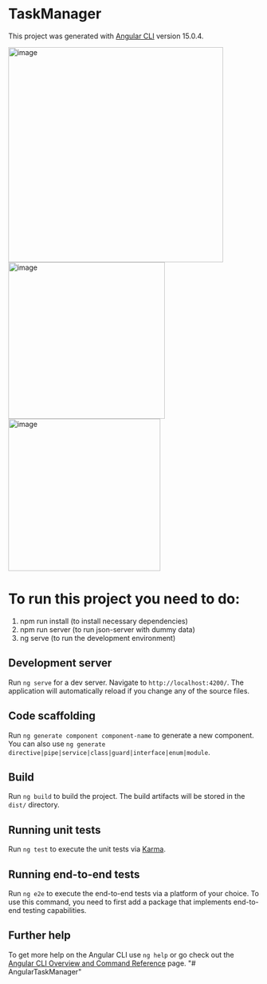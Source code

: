 # TaskManager

This project was generated with [Angular CLI](https://github.com/angular/angular-cli) version 15.0.4.

<img width="431" alt="image" src="https://user-images.githubusercontent.com/12135464/220327566-b70b7273-5682-4657-af98-3900c12029de.png">
<img width="314" alt="image" src="https://user-images.githubusercontent.com/12135464/220327616-3ad05215-76d5-4022-8cba-ec52bf383826.png">
<img width="305" alt="image" src="https://user-images.githubusercontent.com/12135464/220327656-27fac5bf-8aa1-4f28-be78-6d97afc6a3ae.png">


# To run this project you need to do:
1. npm run install (to install necessary dependencies)
2. npm run server (to run json-server with dummy data)
3. ng serve (to run the development environment)

## Development server

Run `ng serve` for a dev server. Navigate to `http://localhost:4200/`. The application will automatically reload if you change any of the source files.

## Code scaffolding

Run `ng generate component component-name` to generate a new component. You can also use `ng generate directive|pipe|service|class|guard|interface|enum|module`.

## Build

Run `ng build` to build the project. The build artifacts will be stored in the `dist/` directory.

## Running unit tests

Run `ng test` to execute the unit tests via [Karma](https://karma-runner.github.io).

## Running end-to-end tests

Run `ng e2e` to execute the end-to-end tests via a platform of your choice. To use this command, you need to first add a package that implements end-to-end testing capabilities.

## Further help

To get more help on the Angular CLI use `ng help` or go check out the [Angular CLI Overview and Command Reference](https://angular.io/cli) page.
"# AngularTaskManager" 
